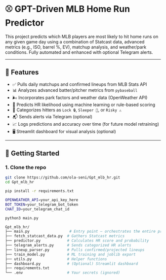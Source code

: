 # ⚾ GPT-Driven MLB Home Run Predictor

This project predicts which MLB players are most likely to hit home runs on any given game day using a combination of Statcast data, advanced metrics (e.g., ISO, barrel %, EV), matchup analysis, and weather/park conditions. Fully automated and enhanced with optional Telegram alerts.

---

## 🔧 Features

- ✅ Pulls daily matchups and confirmed lineups from MLB Stats API
- 📊 Analyzes advanced batter/pitcher metrics from `pybaseball`
- 🌬️ Incorporates park factors and weather data (OpenWeather API)
- 🧠 Predicts HR likelihood using machine learning or rule-based scoring
- 🧵 Categorizes hitters as `Lock 🔒`, `Sleeper 🌙`, or `Risky ⚠️`
- 📬 Sends alerts via Telegram (optional)
- 📈 Logs predictions and accuracy over time (for future model retraining)
- 🖥️ Streamlit dashboard for visual analysis (optional)

---

## 🚀 Getting Started

### 1. Clone the repo
```bash
git clone https://github.com/ola-seni/Gpt_mlb_hr.git
cd Gpt_mlb_hr

pip install -r requirements.txt

OPENWEATHER_API=your_api_key_here
BOT_TOKEN=your_telegram_bot_token
CHAT_ID=your_telegram_chat_id

python3 main.py

Gpt_mlb_hr/
├── main.py                  # Entry point — orchestrates the entire prediction
├── fetch_statcast_data.py  # Gathers Statcast metrics
├── predictor.py            # Calculates HR score and probability
├── telegram_alerts.py      # Sends categorized HR alerts
├── lineup_parser.py        # Pulls confirmed/projected lineups
├── train_model.py          # ML training and joblib export
├── utils.py                # Helper functions
├── dashboard.py            # (Optional) Streamlit dashboard
├── requirements.txt
└── .env                    # Your secrets (ignored)



